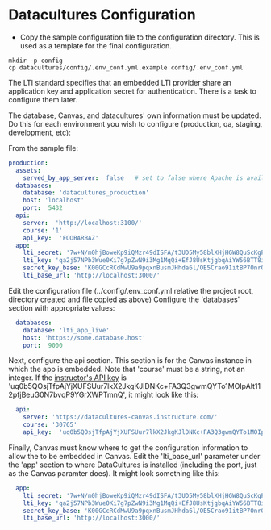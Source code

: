 # Datacultures Configuration

* Copy the sample configuration file to the configuration directory. This is used as a template for the final configuration.

```shell
mkdir -p config
cp datacultures/config/.env_conf.yml.example config/.env_conf.yml
```

The LTI standard specifies that an embedded LTI provider share an application key and application secret for authentication. There is a task to configure them later.

The database, Canvas, and datacultures' own information must be updated. Do this for each environment you wish to configure (production, qa, staging, development, etc):

From the sample file:
```yaml
production:
  assets:
    served_by_app_server:  false   # set to false where Apache is available
  databases:
    database: 'datacultures_production'
    host: 'localhost'
    port:  5432
  api:
    server:  'http://localhost:3100/'
    course: '1'
    api_key:  'FOOBARBAZ'
  app:
    lti_secret: '7w+N/m0hjBoweKp9iQMzr49dISFA/t3UD5My58blXHjHGW8QuScKgPpBNFbFdgmtlI6xA9NLxweemiiLuY4XIA=='
    lti_key: 'qa2j57NPb3Wue0Ki7g7pZwN9i3Mg1MqQi+EfJ8UsKtjgbqAiYW56BTT8i1pI2Fvl9dZ+P7xf1cZGqfFQyKvGTQ=='
    secret_key_base: 'K00GCcRCdMwU9a9pqxnBusmJHhda6l/OE5Crao91itBP7OnrOl1rA294kfwPPkfnvMve5dSe5Gp/0vf8UORfDQ=='
    lti_base_url: 'http://localhost:3000/'
```

Edit the configuration file (../config/.env_conf.yml relative the project root, directory created and file copied as above) Configure the 'databases' section with appropriate values:

```yaml
  databases:
    database: 'lti_app_live'
    host: 'https://some.database.host'
    port:  9000
```

Next, configure the api section. This section is for the Canvas instance in which the app is embedded. Note that 'course' must be a string, not an integer. If the [instructor's API key](api_key_generation.md) is 'uq0b5QOsjTfpAjYjXUFSUur7lkX2JkgKJlDNKc+FA3Q3gwmQYTo1MOIpAlt112pfjBeuG0N7bvqP9YGrXWPTmnQ', it might look like this:

```yaml
  api:
    server: 'https://datacultures-canvas.instructure.com/'
    course: '30765'
    api_key:  'uq0b5QOsjTfpAjYjXUFSUur7lkX2JkgKJlDNKc+FA3Q3gwmQYTo1MOIpAlt112pfjBeuG0N7bvqP9YGrXWPTmnQ'
```

Finally, Canvas must know where to get the configuration information to allow the to be embedded in Canvas. Edit the 'lti_base_url' parameter under the 'app' section to where DataCultures is installed (including the port, just as the Canvas paramter does). It might look something like this:
```yaml
  app:
    lti_secret: '7w+N/m0hjBoweKp9iQMzr49dISFA/t3UD5My58blXHjHGW8QuScKgPpBNFbFdgmtlI6xA9NLxweemiiLuY4XIA=='
    lti_key: 'qa2j57NPb3Wue0Ki7g7pZwN9i3Mg1MqQi+EfJ8UsKtjgbqAiYW56BTT8i1pI2Fvl9dZ+P7xf1cZGqfFQyKvGTQ=='
    secret_key_base: 'K00GCcRCdMwU9a9pqxnBusmJHhda6l/OE5Crao91itBP7OnrOl1rA294kfwPPkfnvMve5dSe5Gp/0vf8UORfDQ=='
    lti_base_url: 'http://localhost:3000/'
```

